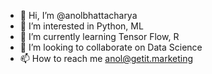 - 👋 Hi, I’m @anolbhattacharya
- 👀 I’m interested in Python, ML
- 🌱 I’m currently learning Tensor Flow, R
- 💞️ I’m looking to collaborate on Data Science 
- 📫 How to reach me anol@getit.marketing

<!---
anolbhattacharya/anolbhattacharya is a ✨ special ✨ repository because its `README.md` (this file) appears on your GitHub profile.
You can click the Preview link to take a look at your changes.
--->

